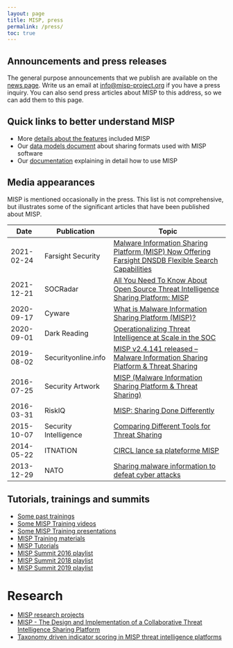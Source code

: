 ```yaml
---
layout: page
title: MISP, press 
permalink: /press/
toc: true
---
```


## Announcements and press releases

The general purpose announcements that we publish are available on the [news page](https://www.misp-project.org/news/).
Write us an email at <info@misp-project.org> if you have a press inquiry.
You can also send press articles about MISP to this address, so we can add them to this page.

## Quick links to better understand MISP
- More [details about the features](https://www.misp-project.org/features.html) included MISP
- Our [data models document](https://www.misp-project.org/datamodels/) about sharing formats used with MISP software
- Our [documentation](https://www.circl.lu/doc/misp/) explaining in detail how to use MISP


## Media appearances

MISP is mentioned occasionally in the press. This list is not comprehensive, but illustrates some of the significant articles that have been published about MISP.

| Date | Publication | Topic |
|-|-|-|
| 2021-02-24 | Farsight Security | [Malware Information Sharing Platform (MISP) Now Offering Farsight DNSDB Flexible Search Capabilities](https://www.farsightsecurity.com/blog/txt-record/MISP-20210224/) |
| 2021-12-21 | SOCRadar | [All You Need To Know About Open Source Threat Intelligence Sharing Platform: MISP](https://socradar.io/all-you-need-to-know-about-open-source-threat-intelligence-sharing-platform-misp/) |
| 2020-09-17 | Cyware | [What is Malware Information Sharing Platform (MISP)?](https://cyware.com/educational-guides/cyber-threat-intelligence/what-is-malware-information-sharing-platform-misp-b28e) |
| 2020-09-01 | Dark Reading | [Operationalizing Threat Intelligence at Scale in the SOC](https://www.darkreading.com/vulnerabilities---threats/operationalizing-threat-intelligence-at-scale-in-the-soc/a/d-id/1336702) |
| 2019-08-02 | Securityonline.info | [MISP v2.4.141 released – Malware Information Sharing Platform & Threat Sharing](https://securityonline.info/misp-malware-information-sharing-platform-threat-sharing/) |
| 2016-07-25 | Security Artwork | [MISP (Malware Information Sharing Platform & Threat Sharing)](https://www.securityartwork.es/2016/07/25/misp-malware-information-sharing-platform-threat-sharing/) |
| 2016-03-31 | RiskIQ | [MISP: Sharing Done Differently](https://www.riskiq.com/blog/analyst/misp-sharing-done-differently/) |
| 2015-10-07 | Security Intelligence | [Comparing Different Tools for Threat Sharing](https://securityintelligence.com/comparing-different-tools-for-threat-sharing/) |
| 2014-05-22 | ITNATION | [CIRCL lance sa plateforme MISP](https://www.itnation.lu/circl-lance-sa-plateforme-misp/) |
| 2013-12-29 | NATO | [Sharing malware information to defeat cyber attacks](https://www.nato.int/cps/en/natolive/news_105485.htm) |

## Tutorials, trainings and summits
- [Some past trainings](https://www.misp-project.org/events/#some-past-misp-trainings)
- [Some MISP Training videos](https://www.youtube.com/playlist?list=PLhSWiKucshm4CfNjKm7cxxjmj8LfxRXdp)
- [Some MISP Training presentations](https://www.misp-project.org/misp-training/)
- [MISP Training materials](http://www.circle.lu/services/misp-training-materials/)
- [MISP Tutorials](https://www.youtube.com/playlist?list=PLhSWiKucshm6Y01mAwBaF-mAPLuYKNrcc)
- [MISP Summit 2016 playlist](https://www.youtube.com/playlist?list=PLCxOaebc_2yO6zBSAqfJtMaZh97ue_MLR)
- [MISP Summit 2018 playlist](https://www.youtube.com/playlist?list=PLCxOaebc_2yOrF2ufV1wTEWxWqgFqV0J4)
- [MISP Summit 2019 playlist](https://www.youtube.com/watch?v=Zw-SICDmT7Y&list=PL0y--LUb0eDys9ttkVBcLA8X_DMv6I5rP)


# Research
- [MISP research projects](https://www.misp-project.org/research-projects/)
- [MISP - The Design and Implementation of a Collaborative Threat Intelligence Sharing Platform](https://www.researchgate.net/publication/309413369_MISP_-The_Design_and_Implementation_of_a_Collaborative_Threat_Intelligence_Sharing_Platform)
- [Taxonomy driven indicator scoring in MISP threat intelligence platforms](https://arxiv.org/abs/1902.03914)

